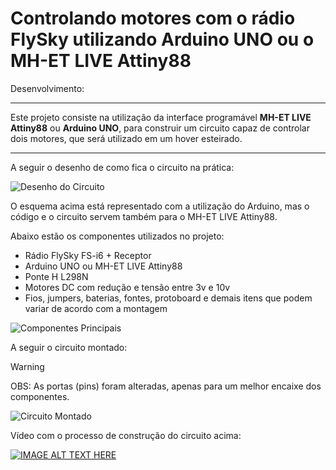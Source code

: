 









# Controlando motores com o rádio FlySky utilizando Arduino UNO ou o MH-ET LIVE Attiny88 

Desenvolvimento:
_____________________________________________________________________________

Este projeto consiste na utilização da interface programável **MH-ET LIVE Attiny88** ou **Arduino UNO**, para construir um circuito capaz de controlar dois motores, que será utilizado em um hover esteirado.

_____________________________________________________________________________

A seguir o desenho de como fica o circuito na prática:

![Desenho do Circuito](https://github.com/eversonvansoski/FlySky-Arduino---Motor-speed-and-direction-controller/blob/master/circuito-esquema.png)



O esquema acima está representado com a utilização do Arduino, mas o código e o circuito servem também para o MH-ET LIVE Attiny88.

Abaixo estão os componentes utilizados no projeto:

* Rádio FlySky FS-i6 + Receptor
* Arduino UNO ou MH-ET LIVE Attiny88
* Ponte H L298N
* Motores DC com redução e tensão entre 3v e 10v
* Fios, jumpers, baterias, fontes, protoboard e demais itens que podem variar de acordo com a montagem



![Componentes Principais](https://raw.githubusercontent.com/eversonvansoski/FlySky-Arduino---Motor-speed-and-direction-controller/master/componentes_principais.png)

A seguir o circuito montado:

> [!WARNING]
> OBS: As portas (pins) foram alteradas, apenas para um melhor encaixe dos componentes. 

![Circuito Montado](https://raw.githubusercontent.com/eversonvansoski/FlySky-Arduino---Motor-speed-and-direction-controller/master/circuito.png)


Vídeo com o processo de construção do circuito acima:

[![IMAGE ALT TEXT HERE](https://img.youtube.com/vi/DqSgIKihTEY/0.jpg)](https://www.youtube.com/watch?v=DqSgIKihTEY)





